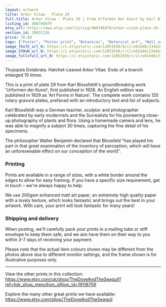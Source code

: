 ```yaml
---
layout: artwork
title: Arbor Vitae - Plate 29 
full-title: Arbor Vitae - Plate 29 | From Urformen Der Kunst by Karl Blossfeldt | Vintage botanical photographic print
listing_id: 480746979
etsy_url: https://www.etsy.com/listing/480746979/arbor-vitae-plate-29-from-urformen-der?utm_source=ds&utm_medium=api&utm_campaign=api
section_id: 28031226
price: 10.60
tags: ["Poster", "Poster print", "Botanical", "Botanical art", "Wall art", "Botanical poster", "Photograph", "Vintage", "Black and white", "Sepia", "Minimal", "High quality print", "Botanical print"]
image_75x75_url_0: https://i.etsystatic.com/12853550/d/il/e01b98/2344246949/il_75x75.2344246949_2fvh.jpg?version=0
image_570xN_url_0: https://i.etsystatic.com/12853550/r/il/e01b98/2344246949/il_570xN.2344246949_2fvh.jpg
image_fullxfull_url_0: https://i.etsystatic.com/12853550/r/il/e01b98/2344246949/il_fullxfull.2344246949_2fvh.jpg
---
```

Thujopsis Dolabrata. Hatchet-Leaved Arbor Vitae. Ends of a branch enlarged 10 times.

This is a print of plate 29 from Karl Blossfeldt&#39;s groundbreaking work &#39;Urformen der Kunst&#39;, first published in 1928. An English edition was published in 1929 as &#39;Art Forms in Nature&#39;. The complete work contains 120 rotary gravure plates, prefaced with an introductory text and list of subjects.

Karl Blossfeldt was a German teacher, sculptor and photographer celebrated by early modernists and the Surrealists for his pioneering close-up photography of plants and flora. Using a homemade camera and lens, he was able to magnify a subject 30 times, capturing the fine detail of his specimens.

The philosopher Walter Benjamin declared that Blossfeld &quot;has played his part in that great examination of the inventory of perception, which will have an unforeseeable effect on our conception of the world&quot;. 

### Printing

Prints are available in a range of sizes, with a white border around the edges to allow for easy framing. If you have a specific size requirement, get in touch – we&#39;re always happy to help.

We use 200gsm enhanced matt art paper, an extremely high quality paper with a lovely texture, which looks fantastic and brings out the best in your artwork. With care, your print will look fantastic for many years!

### Shipping and delivery

When posting, we&#39;ll carefully pack your prints in a mailing tube or stiff envelope to keep them safe, and we aim have them on their way to you within 3-7 days of receiving your payment.

Please note that the actual item colours shown may be different from the photos above due to different monitor settings, and the frame shown is for illustrative purposes only.

---

View the other prints in this collection: https://www.etsy.com/uk/shop/TheDoveAndTheSeagull?ref=hdr_shop_menu§ion_id§ion_id=19118759

Explore the many other great prints we have available: https://www.etsy.com/shop/TheDoveAndTheSeagull
